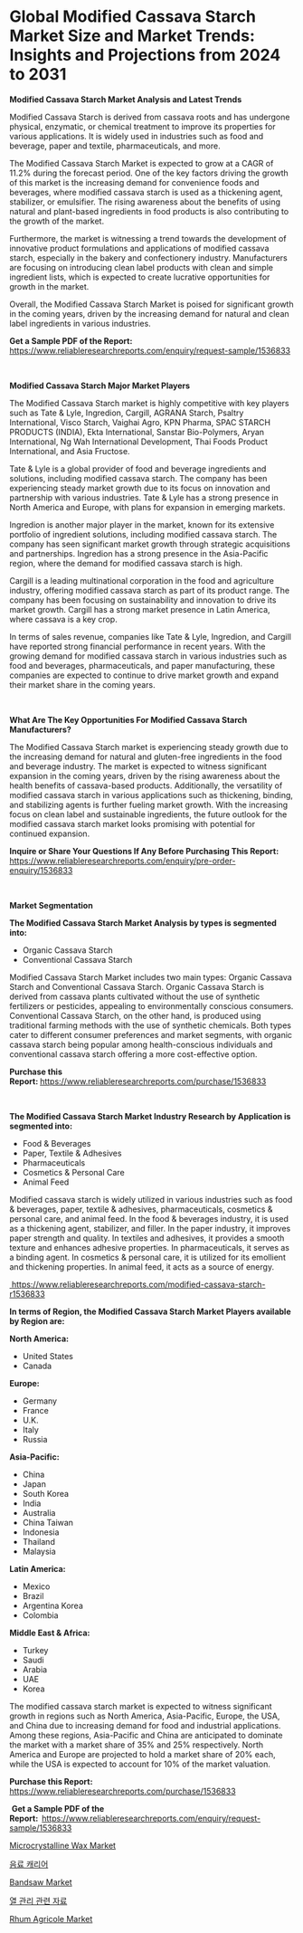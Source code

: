 <p><h1>Global Modified Cassava Starch Market Size and Market Trends: Insights and Projections from 2024 to 2031</h1></p><p><strong>Modified Cassava Starch Market Analysis and Latest Trends</strong></p>
<p><p>Modified Cassava Starch is derived from cassava roots and has undergone physical, enzymatic, or chemical treatment to improve its properties for various applications. It is widely used in industries such as food and beverage, paper and textile, pharmaceuticals, and more.</p><p>The Modified Cassava Starch Market is expected to grow at a CAGR of 11.2% during the forecast period. One of the key factors driving the growth of this market is the increasing demand for convenience foods and beverages, where modified cassava starch is used as a thickening agent, stabilizer, or emulsifier. The rising awareness about the benefits of using natural and plant-based ingredients in food products is also contributing to the growth of the market.</p><p>Furthermore, the market is witnessing a trend towards the development of innovative product formulations and applications of modified cassava starch, especially in the bakery and confectionery industry. Manufacturers are focusing on introducing clean label products with clean and simple ingredient lists, which is expected to create lucrative opportunities for growth in the market.</p><p>Overall, the Modified Cassava Starch Market is poised for significant growth in the coming years, driven by the increasing demand for natural and clean label ingredients in various industries.</p></p>
<p><strong>Get a Sample PDF of the Report:&nbsp;</strong> <a href="https://www.reliableresearchreports.com/enquiry/request-sample/1536833">https://www.reliableresearchreports.com/enquiry/request-sample/1536833</a></p>
<p>&nbsp;</p>
<p><strong>Modified Cassava Starch Major Market Players</strong></p>
<p><p>The Modified Cassava Starch market is highly competitive with key players such as Tate & Lyle, Ingredion, Cargill, AGRANA Starch, Psaltry International, Visco Starch, Vaighai Agro, KPN Pharma, SPAC STARCH PRODUCTS (INDIA), Ekta International, Sanstar Bio-Polymers, Aryan International, Ng Wah International Development, Thai Foods Product International, and Asia Fructose.</p><p>Tate & Lyle is a global provider of food and beverage ingredients and solutions, including modified cassava starch. The company has been experiencing steady market growth due to its focus on innovation and partnership with various industries. Tate & Lyle has a strong presence in North America and Europe, with plans for expansion in emerging markets.</p><p>Ingredion is another major player in the market, known for its extensive portfolio of ingredient solutions, including modified cassava starch. The company has seen significant market growth through strategic acquisitions and partnerships. Ingredion has a strong presence in the Asia-Pacific region, where the demand for modified cassava starch is high.</p><p>Cargill is a leading multinational corporation in the food and agriculture industry, offering modified cassava starch as part of its product range. The company has been focusing on sustainability and innovation to drive its market growth. Cargill has a strong market presence in Latin America, where cassava is a key crop.</p><p>In terms of sales revenue, companies like Tate & Lyle, Ingredion, and Cargill have reported strong financial performance in recent years. With the growing demand for modified cassava starch in various industries such as food and beverages, pharmaceuticals, and paper manufacturing, these companies are expected to continue to drive market growth and expand their market share in the coming years.</p></p>
<p>&nbsp;</p>
<p><strong>What Are The Key Opportunities For Modified Cassava Starch Manufacturers?</strong></p>
<p><p>The Modified Cassava Starch market is experiencing steady growth due to the increasing demand for natural and gluten-free ingredients in the food and beverage industry. The market is expected to witness significant expansion in the coming years, driven by the rising awareness about the health benefits of cassava-based products. Additionally, the versatility of modified cassava starch in various applications such as thickening, binding, and stabilizing agents is further fueling market growth. With the increasing focus on clean label and sustainable ingredients, the future outlook for the modified cassava starch market looks promising with potential for continued expansion.</p></p>
<p><strong>Inquire or Share Your Questions If Any Before Purchasing This Report:</strong> <a href="https://www.reliableresearchreports.com/enquiry/pre-order-enquiry/1536833">https://www.reliableresearchreports.com/enquiry/pre-order-enquiry/1536833</a></p>
<p>&nbsp;</p>
<p><strong>Market Segmentation</strong></p>
<p><strong>The Modified Cassava Starch Market Analysis by types is segmented into:</strong></p>
<p><ul><li>Organic Cassava Starch</li><li>Conventional Cassava Starch</li></ul></p>
<p><p>Modified Cassava Starch Market includes two main types: Organic Cassava Starch and Conventional Cassava Starch. Organic Cassava Starch is derived from cassava plants cultivated without the use of synthetic fertilizers or pesticides, appealing to environmentally conscious consumers. Conventional Cassava Starch, on the other hand, is produced using traditional farming methods with the use of synthetic chemicals. Both types cater to different consumer preferences and market segments, with organic cassava starch being popular among health-conscious individuals and conventional cassava starch offering a more cost-effective option.</p></p>
<p><strong>Purchase this Report:&nbsp;</strong><a href="https://www.reliableresearchreports.com/purchase/1536833">https://www.reliableresearchreports.com/purchase/1536833</a></p>
<p>&nbsp;</p>
<p><strong>The Modified Cassava Starch Market Industry Research by Application is segmented into:</strong></p>
<p><ul><li>Food & Beverages</li><li>Paper, Textile & Adhesives</li><li>Pharmaceuticals</li><li>Cosmetics & Personal Care</li><li>Animal Feed</li></ul></p>
<p><p>Modified cassava starch is widely utilized in various industries such as food & beverages, paper, textile & adhesives, pharmaceuticals, cosmetics & personal care, and animal feed. In the food & beverages industry, it is used as a thickening agent, stabilizer, and filler. In the paper industry, it improves paper strength and quality. In textiles and adhesives, it provides a smooth texture and enhances adhesive properties. In pharmaceuticals, it serves as a binding agent. In cosmetics & personal care, it is utilized for its emollient and thickening properties. In animal feed, it acts as a source of energy.</p></p>
<p><a href="https://www.reliableresearchreports.com/modified-cassava-starch-r1536833">&nbsp;https://www.reliableresearchreports.com/modified-cassava-starch-r1536833</a></p>
<p><strong>In terms of Region, the Modified Cassava Starch Market Players available by Region are:</strong></p>
<p>
    <p> <strong> North America: </strong>
        <ul>
            <li>United States</li>
            <li>Canada</li>
        </ul>
        </p> 
    <p> <strong> Europe: </strong>
        <ul>
            <li>Germany</li>
            <li>France</li>
            <li>U.K.</li>
            <li>Italy</li>
            <li>Russia</li>
        </ul>
        </p> 
    <p> <strong> Asia-Pacific: </strong>
        <ul>
            <li>China</li>
            <li>Japan</li>
            <li>South Korea</li>
            <li>India</li>
            <li>Australia</li>
            <li>China Taiwan</li>
            <li>Indonesia</li>
            <li>Thailand</li>
            <li>Malaysia</li>
        </ul>
        </p> 
    <p> <strong> Latin America: </strong>
        <ul>
            <li>Mexico</li>
            <li>Brazil</li>
            <li>Argentina Korea</li>
            <li>Colombia</li>
        </ul>
        </p> 
    <p> <strong> Middle East & Africa: </strong>
        <ul>
            <li>Turkey</li>
            <li>Saudi</li>
            <li>Arabia</li>
            <li>UAE</li>
            <li>Korea</li>
        </ul>
    </p>
    </p>
<p><p>The modified cassava starch market is expected to witness significant growth in regions such as North America, Asia-Pacific, Europe, the USA, and China due to increasing demand for food and industrial applications. Among these regions, Asia-Pacific and China are anticipated to dominate the market with a market share of 35% and 25% respectively. North America and Europe are projected to hold a market share of 20% each, while the USA is expected to account for 10% of the market valuation.</p></p>
<p><strong>Purchase this Report: </strong><a href="https://www.reliableresearchreports.com/purchase/1536833">https://www.reliableresearchreports.com/purchase/1536833</a></p>
<p>&nbsp;<strong>Get a Sample PDF of the Report:&nbsp;&nbsp;</strong><a href="https://www.reliableresearchreports.com/enquiry/request-sample/1536833">https://www.reliableresearchreports.com/enquiry/request-sample/1536833</a></p>
<p><strong></strong></p>
<p><p><a href="https://issuu.com/reportprime-2/docs/microcrystalline-wax-market-size-2030.pptx">Microcrystalline Wax Market</a></p><p><a href="https://medium.com/@percymckty3ytenzie89676/%EC%9D%8C%EB%A3%8C%EC%88%98-%EC%9A%B4%EB%B0%98%EC%9A%A9%ED%92%88-%EC%8B%9C%EC%9E%A5-%EA%B7%9C%EB%AA%A8-cagr-%ED%8A%B8%EB%A0%8C%EB%93%9C-2024-2030-d55d8bd3fa26">음료 캐리어</a></p><p><a href="https://view.publitas.com/reportprime-1/bandsaw-market-analysis-examines-its-scope-on-growth-opportunities-and-forecasted-trends-spanning-from-2024-to-2031/">Bandsaw Market</a></p><p><a href="https://github.com/bunxhcci35271755/Market-Research-Report-List-1/blob/main/965830317707.md">열 관리 관련 자료</a></p><p><a href="https://github.com/Sherrillcrooksxa8i18ucf2m/Market-Research-Report-List-1/blob/main/rhum-agricole-market.md">Rhum Agricole Market</a></p></p>